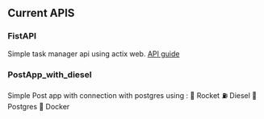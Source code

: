 ## Current APIS

### FistAPI

Simple task manager api using actix web. [API guide](https://github.com/feijoes/Study/tree/master/Rust/rust_API/firstAPI#readme)

### PostApp_with_diesel

Simple Post app with connection with postgres using :
🚀 Rocket
⛽ Diesel
🐘 Postgres
🐳 Docker
